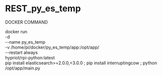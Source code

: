 # REST_py_es_temp
DOCKER COMMAND

docker run \
 -d \
 --name py_es_temp \
 -v /home/pi/docker/py_es_temp/app:/opt/app/ \
 --restart always \
 hypriot/rpi-python:latest \
 pip install elasticsearch>=2.0.0,<3.0.0 ; pip install interruptingcow ; python /opt/app/main.py